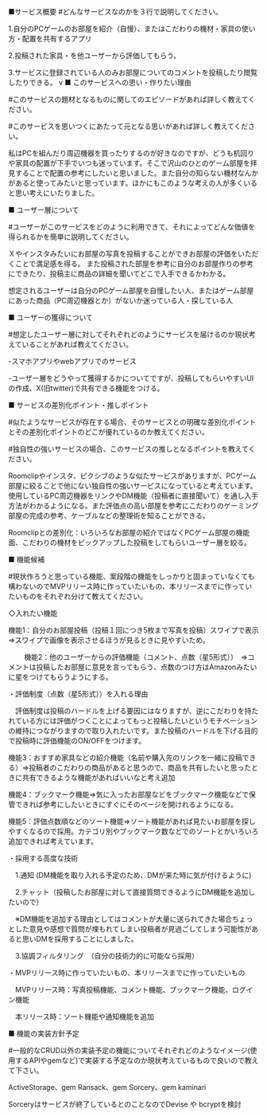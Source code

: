 ■サービス概要
#どんなサービスなのかを３行で説明してください。

1.自分のPCゲームのお部屋を紹介（自慢）、またはこだわりの機材・家具の使い方・配置を共有するアプリ

2.投稿された家具・を他ユーザーから評価してもらう。

3.サービスに登録されている人のみお部屋についてのコメントを投稿したり閲覧したりできる。
v
■ このサービスへの思い・作りたい理由

#このサービスの題材となるものに関してのエピソードがあれば詳しく教えてください。

#このサービスを思いつくにあたって元となる思いがあれば詳しく教えてください。

私はPCを組んだり周辺機器を買ったりするのが好きなのですが、どうも机回りや家具の配置が下手でいつも迷っています。そこで沢山のひとのゲーム部屋を拝見することで配置の参考にしたいと思いました。また自分の知らない機材なんかがあると使ってみたいと思っています。ほかにもこのような考えの人が多くいると思い考えにいたりました。

■ ユーザー層について

#ユーザーがこのサービスをどのように利用できて、それによってどんな価値を得られるかを簡単に説明してください。

Ｘやインスタみたいにお部屋の写真を投稿することができお部屋の評価をいただくことで満足感を得る。
また投稿された部屋を参考に自分のお部屋作りの参考にできたり、投稿主に商品の詳細を聞いてどこで入手できるかわかる。

想定されるユーザーは自分のPCゲーム部屋を自慢したい人、またはゲーム部屋にあった商品（PC周辺機器とか）がないか迷っている人・探している人

■ ユーザーの獲得について

#想定したユーザー層に対してそれぞれどのようにサービスを届けるのか現状考えていることがあれば教えてください。

-スマホアプリやwebアプリでのサービス

-ユーザー層をどうやって獲得するかについてですが、投稿してもらいやすいUIの作成、X(旧twitter)で共有できる機能をつける。

■ サービスの差別化ポイント・推しポイント

#似たようなサービスが存在する場合、そのサービスとの明確な差別化ポイントとその差別化ポイントのどこが優れているのか教えてください。

#独自性の強いサービスの場合、このサービスの推しとなるポイントを教えてください。

Roomclipやインスタ、ピクシブのような似たサービスがありますが、PCゲーム部屋に絞ることで他にない独自性の強いサービスになっていると考えています。使用しているPC周辺機器をリンクやDM機能（投稿者に直接聞いて）を通し入手方法がわかるようになる。また評価点の高い部屋を参考にこだわりのゲーミング部屋の完成の参考、ケーブルなどの整理術を知ることができる。

Roomclipとの差別化：いろいろなお部屋の紹介ではなくPCゲーム部屋の機能面、こだわりの機材をピックアップした投稿をしてもらいユーザー層を絞る。

■ 機能候補

#現状作ろうと思っている機能、案段階の機能をしっかりと固まっていなくても構わないのでMVPリリース時に作っていたいもの、本リリースまでに作っていたいものをそれぞれ分けて教えてください。

◇入れたい機能

機能1：自分のお部屋投稿（投稿１回につき5枚まで写真を投稿）スワイプで表示　⇒スワイプで画像を表示させるほうが見るときに見やすいため。　

　　
機能2：他のユーザーからの評価機能（コメント、点数（星5形式））　⇒コメントは投稿したお部屋に意見を言ってもらう、点数のつけ方はAmazonみたいに星をつけてもらうようにする。

・評価制度（点数（星5形式））を入れる理由

　評価制度は投稿のハードルを上げる要因にはなりますが、逆にこだわりを持たれている方には評価がつくことによってもっと投稿したいというモチベーションの維持につながりますので取り入れたいです。また投稿のハードルを下げる目的で投稿時に評価機能のON/OFFをつけます。

機能3：おすすめ家具などの紹介機能（名前や購入先のリンクを一緒に投稿できる）⇒投稿者のこだわりの商品があると思うので、商品を共有したいと思ったときに共有できるような機能があればいいなと考え追加

機能4：ブックマーク機能⇒気に入ったお部屋などをブックマーク機能などで保管できれば参考にしたいときにすぐにそのページを開けれるようになる。

機能5：評価点数順などのソート機能⇒ソート機能があれば見たいお部屋を探しやすくなるので採用。カテゴリ別やブックマーク数などでのソートとかいろいろ追加できれば考えています。

・採用する高度な技術

　1.通知 (DM機能を取り入れる予定のため、DMが来た時に気が付けるように)

　2.チャット（投稿したお部屋に対して直接質問できるようにDM機能を追加したいので）

　※DM機能を追加する理由としてはコメントが大量に送られてきた場合ちょっとした意見や感想で質問が埋もれてしまい投稿者が見過ごしてしまう可能性があると思いDMを採用することにしました。

　3.協調フィルタリング　（自分の技術力的に可能なら採用）

・MVPリリース時に作っていたいもの、本リリースまでに作っていたいもの

　MVPリリース時：写真投稿機能、コメント機能、ブックマーク機能、ログイン機能

　本リリース時：ソート機能や通知機能を追加
　

■ 機能の実装方針予定

#一般的なCRUD以外の実装予定の機能についてそれぞれどのようなイメージ(使用するAPIやgemなど)で実装する予定なのか現状考えているもので良いので教えて下さい。

ActiveStorage、gem Ransack、gem Sorcery、gem kaminari

Sorceryはサービスが終了しているとのことなのでDevise や bcryptを検討